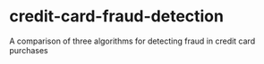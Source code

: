 # credit-card-fraud-detection
A comparison of three algorithms for detecting fraud in credit card purchases
